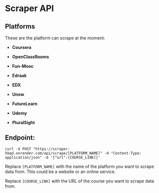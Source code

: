 # Scraper API

## Platforms

These are the platform can scrape at the moment:

-   **Coursera**

-   **OpenClassRooms**

-   **Fun-Mooc**

-   **Edraak**

-   **EDX**

-   **Unow**

-   **FutureLearn**

-   **Udemy**

-   **PluralSight**

## Endpoint:

```curl
curl -X POST "https://scraper-hbqd.onrender.com/api/scrape/[PLATFORM_NAME]" -H "Content-Type: application/json" -d '{"url":[COURSE_LINK]}'
```

Replace `[PLATFORM_NAME]` with the name of the platform you want to scrape data from. This could be a website or an online service.

Replace `[COURSE_LINK]` with the URL of the course you want to scrape data from.
